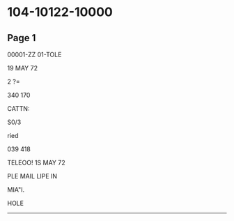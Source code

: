 # 104-10122-10000

## Page 1

00001-ZZ 01-TOLE

19 MAY 72

2 ?=

340 170

CATTN:

S0/3

ried

039 418

TELEOO! 1S MAY 72

PLE MAIL LIPE IN

MIA"I.

HOLE

---

